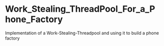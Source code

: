 ﻿# Work_Stealing_ThreadPool_For_a_Phone_Factory
Implementation of a Work-Stealing-Threadpool and using it to build a phone factory
